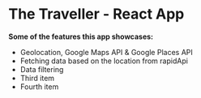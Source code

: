 # The Traveller - React App

**Some of the features this app showcases:**

- Geolocation, Google Maps API & Google Places API
- Fetching data based on the location from rapidApi
- Data filtering
- Third item
- Fourth item
